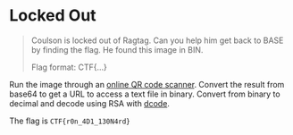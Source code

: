 # Locked Out

> Coulson is locked out of Ragtag. Can you help him get back to BASE by finding the flag. He found this image in BIN.
> 
> Flag format: CTF{...}

Run the image through an [online QR code scanner](https://4qrcode.com/scan-qr-code.php). Convert the result from base64 to get a URL to access a text file in binary. Convert from binary to decimal and decode using RSA with [dcode](https://www.dcode.fr/rsa-cipher).

The flag is `CTF{r0n_4D1_130N4rd}`
